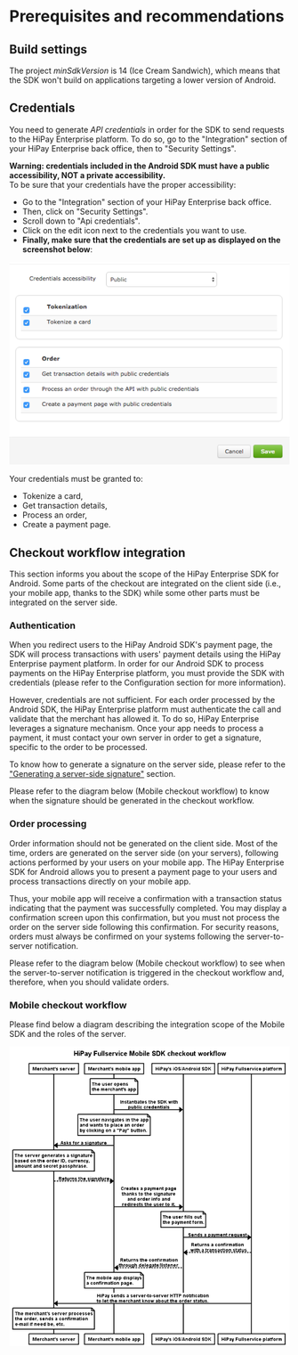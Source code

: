 # Prerequisites and recommendations

## Build settings

The project *minSdkVersion* is 14 (Ice Cream Sandwich), which means that the SDK won't build on applications targeting a lower version of Android.

## Credentials

You need to generate *API credentials* in order for the SDK to send requests to the HiPay Enterprise platform. To do so, go to the "Integration" section of your HiPay Enterprise back office, then to "Security Settings".

**Warning: credentials included in the Android SDK must have a public accessibility, NOT a private accessibility.**  
To be sure that your credentials have the proper accessibility:

- Go to the "Integration" section of your HiPay Enterprise back office.
- Then, click on "Security Settings".
- Scroll down to "Api credentials".
- Click on the edit icon next to the credentials you want to use. 
- **Finally, make sure that the credentials are set up as displayed on the screenshot below**:

![Credentials accessibility](images/prerequisites/credentials_accessibility.png)

Your credentials must be granted to:

- Tokenize a card,
- Get transaction details,
- Process an order, 
- Create a payment page.

## Checkout workflow integration

This section informs you about the scope of the HiPay Enterprise SDK for Android. Some parts of the checkout are integrated on the client side (i.e., your mobile app, thanks to the SDK) while some other parts must be integrated on the server side.

### Authentication

When you redirect users to the HiPay Android SDK's payment page, the SDK will process transactions with users' payment details using the HiPay Enterprise payment platform. In order for our Android SDK to process payments on the HiPay Enterprise platform, you must provide the SDK with credentials (please refer to the Configuration section for more information).

However, credentials are not sufficient. For each order processed by the Android SDK, the HiPay Enterprise platform must authenticate the call and validate that the merchant has allowed it. To do so, HiPay Enterprise leverages a signature mechanism. Once your app needs to process a payment, it must contact your own server in order to get a signature, specific to the order to be processed.

To know how to generate a signature on the server side, please refer to the ["Generating a server-side signature"](#generating-a-server-side-signature) section.

Please refer to the diagram below (Mobile checkout workflow) to know when the signature should be generated in the checkout workflow.

### Order processing

Order information should not be generated on the client side. Most of the time, orders are generated on the server side (on your servers), following actions performed by your users on your mobile app. The HiPay Enterprise SDK for Android allows you to present a payment page to your users and process transactions directly on your mobile app. 

Thus, your mobile app will receive a confirmation with a transaction status indicating that the payment was successfully completed. You may display a confirmation screen upon this confirmation, but you must not process the order on the server side following this confirmation. For security reasons, orders must always be confirmed on your systems following the server-to-server notification.

Please refer to the diagram below (Mobile checkout workflow) to see when the server-to-server notification is triggered in the checkout workflow and, therefore, when you should validate orders.

### Mobile checkout workflow

Please find below a diagram describing the integration scope of the Mobile SDK and the roles of the server.

![HiPay Enterprise Mobile SDK checkout workflow](images/prerequisites/workflow.png)
